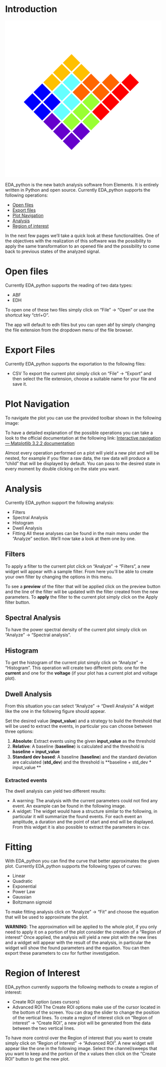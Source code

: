 # Introduction
![Elements srl. logo](EDA_python_images/logo.png)

EDA_python is the new batch analysis software from Elements. It is entirely written in Python and open source.
Currently EDA_python supports the following operations: 
* [Open files](#Open-files "Goto Open files")
* [Export files](#Export-files "Goto Export files")
* [Plot Navigation](#Plot-Navigation "Goto Plot Navigation")
* [Analysis](#Analysis "Goto Analysis")
* [Region of interest](#Region-of-interest "Goto Region of interest")

In the next few pages we’ll take a quick look at these functionalities.
One of the objectives with the realization of this software was the possibility to apply the same transformation to an opened file and the possibility to come back to previous states of the analyzed signal.

# Open files

Currently EDA_python supports the reading of two data types:
* ABF
* EDH

To open one of these two files simply click on “File” → “Open”  or use the shortcut key “ctrl+O”.

The app will default to edh files but you can open abf by simply changing the file extension from the dropdown menu of the file browser.

# Export Files
Currently EDA_python supports the exportation to the following files:
* CSV
To export the current plot simply click on  “File” → “Export” and then select the file extension, choose a suitable name for your file and save it.
# Plot Navigation
To navigate the plot you can use the provided toolbar shown in the following image:


To have a detailed explanation of the possible operations you can take a look to the official documentation at the following link: [Interactive navigation — Matplotlib 3.2.2 documentation](https://matplotlib.org/3.2.2/users/navigation_toolbar.html "Interactive navigation — Matplotlib 3.2.2 documentation")

Almost every operation performed on a plot will yield a new plot and will be nested, for example if you filter a raw data, the raw data will produce a “child” that will be displayed by default.
You can pass to the desired state in every moment by double clicking on the state you want.

# Analysis
Currently EDA_python support the following analysis:
* Filters
* Spectral Analysis
* Histogram
* Dwell Analysis
* Fitting
All these analyses can be found in the main menu under the “Analyze” section.
We’ll now take a look at them one by one.

## Filters
To apply a filter to the current plot click on “Analyze” → “Filters”, a new widget will appear with a sample filter. From here you’ll be able to create your own filter by changing the options in this menu. 

To see a **preview** of the filter that will be applied click on the preview button and the line of the filter will be updated with the filter created from the new parameters.
To **apply** the filter to the current plot simply click on the Apply filter button.

## Spectral Analysis
To have the power spectral density of the current plot simply click on “Analyze” → “Spectral analysis”.
## Histogram
To get the histogram of the current plot simply click on “Analyze” → “Histogram”. This operation will create two different plots: one for the **current** and one for the **voltage** (if your plot has a current plot and voltage plot).

## Dwell Analysis
From this situation you can select “Analyze” → “Dwell Analysis”
A widget like the one in the following figure should appear.

Set the desired value (**input_value**) and a strategy to build the threshold that will be used to extract the events, in particular you can choose between three options:
1.  **Absolute**: Extract events using the given **input_value** as the threshold
2.  **Relative**: A baseline (**baseline**) is calculated and the threshold is **baseline + input_value**
3.  **Standard dev based**: A baseline (**baseline**) and the standard deviation are calculated (**std_dev**) and the threshold is **baseline + std_dev * input_value **

### Extracted events
The dwell analysis can yield two different results:
* A warning: The analysis with the current parameters could not find any event. An example can be found in the following image.
* A widget: The widget would have a structure similar to the following, in particular it will summarize the found events. For each event an amplitude, a duration and the point of start and end will be displayed. From this widget it is also possible to extract the parameters in csv.

# Fitting
With EDA_python you can find the curve that better approximates the given plot.
Currently EDA_python supports the following types of curves:
* Linear
* Quadratic
* Exponential
* Power Law
* Gaussian
* Boltzmann sigmoid

To make fitting analysis click on “Analyze” → “Fit” and choose the equation that will be used to approximate the plot.

**WARNING**: The approximation will be applied to the whole plot, if you only need to apply it on a portion of the plot consider the creation of a “Region of interest”
Once applied, the analysis will yield a new plot with the new lines and a widget will appear with the result of the analysis, in particular the widget will show the found parameters and the equation. You can then export these parameters to csv for further investigation.

# Region of Interest
EDA_python currently supports the following methods to create a region of interest:
* Create ROI option (uses cursors)
* Advanced ROI
The Create ROI options make use of the cursor located in the bottom of the screen.
You can drag the slider to change the position of the vertical lines.
To create a region of interest click on “Region of interest” → “Create ROI”, a new plot will be generated from the data between the two vertical lines.

To have more control over the Region of interest that you want to create simply click on “Region of interest” → “Advanced ROI”.
A new widget will appear like the one in the following image.
Select the channel/sweeps that you want to keep and the portion of the x values then click on the “Create ROI” button to get the new plot.


